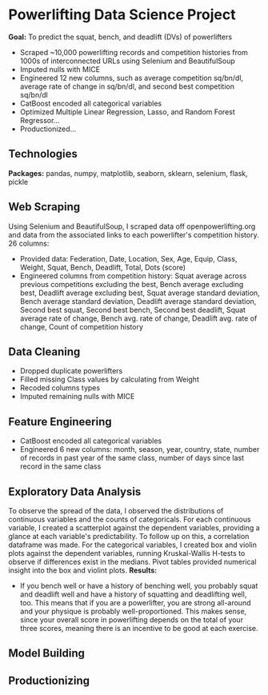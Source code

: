 # Powerlifting Data Science Project
**Goal:** To predict the squat, bench, and deadlift (DVs) of powerlifters
* Scraped ~10,000 powerlifting records and competition histories from 1000s of interconnected URLs using Selenium and BeautifulSoup
* Imputed nulls with MICE
* Engineered 12 new columns, such as average competition sq/bn/dl, average rate of change in sq/bn/dl, and second best competition sq/bn/dl
* CatBoost encoded all categorical variables
* Optimized Multiple Linear Regression, Lasso, and Random Forest Regressor...
* Productionized...

## Technologies
**Packages:** pandas, numpy, matplotlib, seaborn, sklearn, selenium, flask, pickle


## Web Scraping
Using Selenium and BeautifulSoup, I scraped data off openpowerlifting.org and data from the associated links to each powerlifter's competition history. 
26 columns:
* Provided data: Federation, Date, Location, Sex, Age, Equip, Class, Weight, Squat, Bench, Deadlift, Total, Dots (score)
* Engineered columns from competition history: Squat average across previous competitions excluding the best, Bench average excluding best, Deadlift average excluding best, Squat average standard deviation, Bench average standard deviation, Deadlift average standard deviation, Second best squat, Second best bench, Second best deadlift, Squat average rate of change, Bench avg. rate of change, Deadlift avg. rate of change, Count of competition history

## Data Cleaning
* Dropped duplicate powerlifters
* Filled missing Class values by calculating from Weight
* Recoded columns types
* Imputed remaining nulls with MICE

## Feature Engineering
* CatBoost encoded all categorical variables
* Engineered 6 new columns: month, season, year, country, state, number of records in past year of the same class, number of days since last record in the same class

## Exploratory Data Analysis
To observe the spread of the data, I observed the distributions of continuous variables and the counts of categoricals. For each continuous variable, I created a scatterplot against the dependent variables, providing a glance at each variable's predictability. To follow up on this, a correlation dataframe was made. For the categorical variables, I created box and violin plots against the dependent variables, running Kruskal-Wallis H-tests to observe if differences exist in the medians. Pivot tables provided numerical insight into the box and violint plots.
**Results:**
* If you bench well or have a history of benching well, you probably squat and deadlift well and have a history of squatting and deadlifting well, too. This means that if you are a powerlifter, you are strong all-around and your physique is probably well-proportioned. This makes sense, since your overall score in powerlifting depends on the total of your three scores, meaning there is an incentive to be good at each exercise.

## Model Building


## Productionizing

